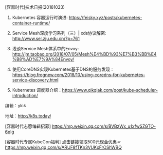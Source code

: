 [容器时代]技术日报(20181023)

1. Kubernetes 容器运行时演进: <https://feisky.xyz/posts/kubernetes-container-runtime/>

2. Service Mesh深度学习系列（三）| xds协议解密: 
<http://www.sel.zju.edu.cn/?p=761>

3. 浅谈Service Mesh体系中的Envoy: <http://jm.taobao.org/2018/07/05/Mesh%E4%BD%93%E7%B3%BB%E4%B8%AD%E7%9A%84Envoy/>

4. 使用CoreDNS实现Kubernetes基于DNS的服务发现：<https://blog.frognew.com/2018/10/using-coredns-for-kubernetes-service-discovery.html>

5. Kubernetes 调度器介绍：<https://www.qikqiak.com/post/kube-scheduler-introduction/>

编辑：ylck

地址：http://k8s.today/

[容器时代志愿编辑招募] https://mp.weixin.qq.com/s/BVBzWx_u1xfwSZGTO-6qlg 

[容器时代专属KubeCon福利] 点击链接领取500元现金优惠☞ https://mp.weixin.qq.com/s/ARUF8fTKn3VUKxFrOShWBQ

